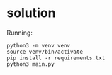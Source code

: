 # solution

Running:
```
python3 -m venv venv
source venv/bin/activate
pip install -r requirements.txt
python3 main.py
```
